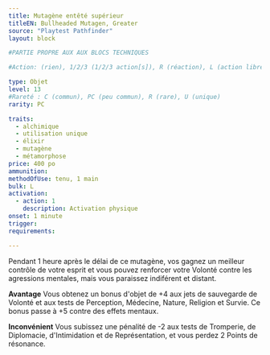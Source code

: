```yaml
---
title: Mutagène entêté supérieur
titleEN: Bullheaded Mutagen, Greater
source: "Playtest Pathfinder"
layout: block

#PARTIE PROPRE AUX AUX BLOCS TECHNIQUES

#Action: (rien), 1/2/3 (1/2/3 action[s]), R (réaction), L (action libre)

type: Objet
level: 13
#Rareté : C (commun), PC (peu commun), R (rare), U (unique)
rarity: PC

traits:
  - alchimique
  - utilisation unique
  - élixir
  - mutagène
  - métamorphose
price: 400 po
ammunition:
methodOfUse: tenu, 1 main
bulk: L
activation: 
  - action: 1
    description: Activation physique
onset: 1 minute
trigger:
requirements:

---
```


Pendant 1 heure après le délai de ce mutagène, vos gagnez un meilleur contrôle de votre esprit et vous pouvez renforcer votre Volonté contre les agressions mentales, mais vous paraissez indiférent et distant.

**Avantage** Vous obtenez un bonus d'objet de +4 aux jets de sauvegarde de Volonté et aux tests de Perception, Médecine, Nature, Religion et Survie. Ce bonus passe à +5 contre des effets mentaux.

**Inconvénient** Vous subissez une pénalité de -2 aux tests de Tromperie, de Diplomacie, d'Intimidation et de Représentation, et vous perdez 2 Points de résonance.
